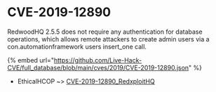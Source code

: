 # CVE-2019-12890

RedwoodHQ 2.5.5 does not require any authentication for database operations, which allows remote attackers to create admin users via a con.automationframework users insert_one call.

{% embed url="https://github.com/Live-Hack-CVE/full_database/blob/main/cves/2019/CVE-2019-12890.json" %}


* EthicalHCOP ~> [CVE-2019-12890_RedxploitHQ](https://zeste.alice-snow.ru/2019/database/cve-2019-12890/cve-2019-12890_redxploithq-ethicalhcop)